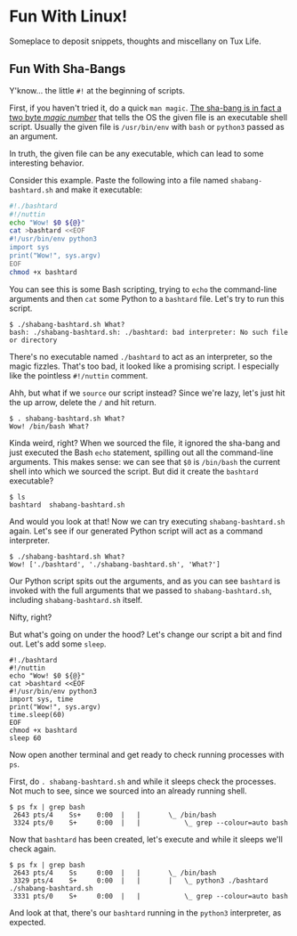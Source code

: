 # Fun With Linux!

Someplace to deposit snippets, thoughts and miscellany on Tux Life.

## Fun With Sha-Bangs

Y'know... the little `#!` at the beginning of scripts.

First, if you haven't tried it, do a quick `man magic`. [The sha-bang is in fact a two byte _magic number_](http://www.tldp.org/LDP/abs/html/sha-bang.html) that tells the OS the given file is an executable shell script. Usually the given file is `/usr/bin/env` with `bash` or `python3` passed as an argument.

In truth, the given file can be any executable, which can lead to some interesting behavior.

Consider this example. Paste the following into a file named `shabang-bashtard.sh` and make it executable:

```bash
#!./bashtard
#!/nuttin
echo "Wow! $0 ${@}"
cat >bashtard <<EOF
#!/usr/bin/env python3
import sys
print("Wow!", sys.argv)
EOF
chmod +x bashtard
```

You can see this is some Bash scripting, trying to `echo` the command-line arguments and then `cat` some Python to a `bashtard` file. Let's try to run this script.

```
$ ./shabang-bashtard.sh What?
bash: ./shabang-bashtard.sh: ./bashtard: bad interpreter: No such file or directory
```

There's no executable named `./bashtard` to act as an interpreter, so the magic fizzles. That's too bad, it looked like a promising script. I especially like the pointless `#!/nuttin` comment.

Ahh, but what if we `source` our script instead? Since we're lazy, let's just hit the up arrow, delete the `/` and hit return.

```
$ . shabang-bashtard.sh What?
Wow! /bin/bash What?
```

Kinda weird, right? When we sourced the file, it ignored the sha-bang and just executed the Bash `echo` statement, spilling out all the command-line arguments. This makes sense: we can see that `$0` is `/bin/bash` the current shell into which we sourced the script. But did it create the `bashtard` executable?

```
$ ls
bashtard  shabang-bashtard.sh
```

And would you look at that! Now we can try executing `shabang-bashtard.sh` again. Let's see if our generated Python script will act as a command interpreter.

```
$ ./shabang-bashtard.sh What?
Wow! ['./bashtard', './shabang-bashtard.sh', 'What?']
```

Our Python script spits out the arguments, and as you can see `bashtard` is invoked with the full arguments that we passed to `shabang-bashtard.sh`, including `shabang-bashtard.sh` itself.

Nifty, right?

But what's going on under the hood? Let's change our script a bit and find out. Let's add some `sleep`.

```
#!./bashtard
#!/nuttin
echo "Wow! $0 ${@}"
cat >bashtard <<EOF
#!/usr/bin/env python3
import sys, time
print("Wow!", sys.argv)
time.sleep(60)
EOF
chmod +x bashtard
sleep 60
```

Now open another terminal and get ready to check running processes with `ps`.

First, do `. shabang-bashtard.sh` and while it sleeps check the processes. Not much to see, since we sourced into an already running shell.

```
$ ps fx | grep bash
 2643 pts/4    Ss+    0:00  |   |       \_ /bin/bash
 3324 pts/0    S+     0:00  |   |           \_ grep --colour=auto bash
```

Now that `bashtard` has been created, let's execute and while it sleeps we'll check again.

```
$ ps fx | grep bash
 2643 pts/4    Ss     0:00  |   |       \_ /bin/bash
 3329 pts/4    S+     0:00  |   |       |   \_ python3 ./bashtard ./shabang-bashtard.sh
 3331 pts/0    S+     0:00  |   |           \_ grep --colour=auto bash
```

And look at that, there's our `bashtard` running in the `python3` interpreter, as expected.